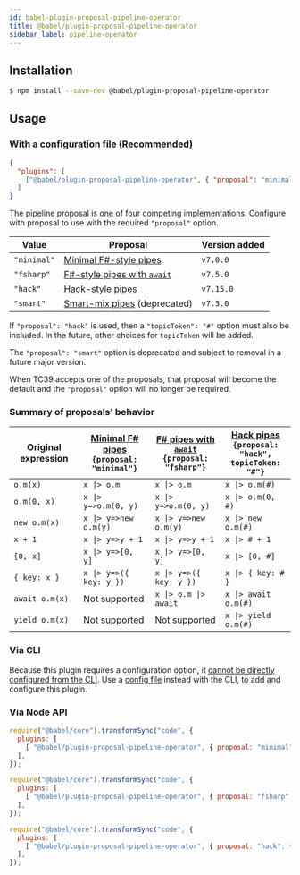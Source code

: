 ```yaml
---
id: babel-plugin-proposal-pipeline-operator
title: @babel/plugin-proposal-pipeline-operator
sidebar_label: pipeline-operator
---
```


## Installation

```sh
$ npm install --save-dev @babel/plugin-proposal-pipeline-operator
```

## Usage

### With a configuration file (Recommended)

```json
{
  "plugins": [
    ["@babel/plugin-proposal-pipeline-operator", { "proposal": "minimal" }]
  ]
}
```

The pipeline proposal is one of four competing implementations. Configure with proposal to use with the required `"proposal"` option.

| Value | Proposal | Version added |
| ----- | -------- | ------------- |
| `"minimal"` | [Minimal F#-style pipes](https://github.com/tc39/proposal-pipeline-operator/) | `v7.0.0`
| `"fsharp"` | [F#-style pipes with `await`](https://github.com/valtech-nyc/proposal-fsharp-pipelines) | `v7.5.0`
| `"hack"` | [Hack-style pipes](https://github.com/js-choi/proposal-hack-pipes) | `v7.15.0`
| `"smart"` | [Smart-mix pipes](https://github.com/js-choi/proposal-smart-pipelines) (deprecated) | `v7.3.0`

If `"proposal": "hack"` is used, then a `"topicToken": "#"` option must also be included. In the future, other choices for `topicToken` will be added.

The `"proposal": "smart"` option is deprecated and subject to removal in a future major version.

When TC39 accepts one of the proposals, that proposal will become the default and the `"proposal"` option will no longer be required.

### Summary of proposals’ behavior

| Original expression | [Minimal F# pipes](https://github.com/tc39/proposal-pipeline-operator/)<br>`{proposal: "minimal"}` | [F# pipes with `await`](https://github.com/valtech-nyc/proposal-fsharp-pipelines/)<br>`{proposal: "fsharp"}` | [Hack pipes](https://github.com/js-choi/proposal-hack-pipes/)<br>`{proposal: "hack",`<br>`topicToken: "#"}` |
| --- | --- | --- | --- |
| `o.m(x)` | `x \|> o.m` | `x \|> o.m` | `x \|> o.m(#)` |
| `o.m(0, x)` | `x \|> y=>o.m(0, y)` | `x \|> y=>o.m(0, y)` | `x \|> o.m(0, #)` |
| `new o.m(x)` | `x \|> y=>new o.m(y)` | `x \|> y=>new o.m(y)` | `x \|> new o.m(#)` |
| `x + 1` | `x \|> y=>y + 1` | `x \|> y=>y + 1` | `x \|> # + 1` |
| `[0, x]` | `x \|> y=>[0, y]` | `x \|> y=>[0, y]` | `x \|> [0, #]` |
| `{ key: x }` | `x \|> y=>({ key: y })` | `x \|> y=>({ key: y })` | `x \|> { key: # }` |
| `await o.m(x)` | Not supported | `x \|> o.m \|> await` | `x \|> await o.m(#)` |
| `yield o.m(x)` | Not supported | Not supported | `x \|> yield o.m(#)` |

### Via CLI

Because this plugin requires a configuration option, it [cannot be directly configured from the CLI](https://github.com/babel/babel/issues/4161). Use a [config file](/docs/en/config-files) instead with the CLI, to add and configure this plugin.

### Via Node API

```javascript
require("@babel/core").transformSync("code", {
  plugins: [
    [ "@babel/plugin-proposal-pipeline-operator", { proposal: "minimal" } ],
  ],
});
```

```javascript
require("@babel/core").transformSync("code", {
  plugins: [
    [ "@babel/plugin-proposal-pipeline-operator", { proposal: "fsharp" } ],
  ],
});
```

```javascript
require("@babel/core").transformSync("code", {
  plugins: [
    [ "@babel/plugin-proposal-pipeline-operator", { proposal: "hack": topicToken: "%" } ],
  ],
});
```
